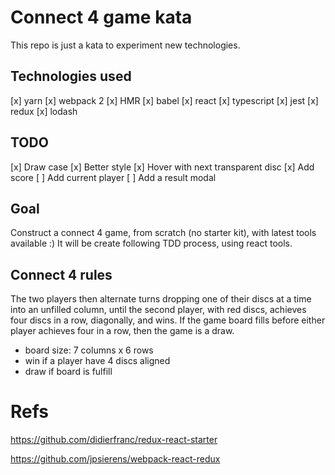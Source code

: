 # Connect 4 game kata

This repo is just a kata to experiment new technologies.

## Technologies used
[x] yarn
[x] webpack 2
[x] HMR
[x] babel
[x] react
[x] typescript
[x] jest
[x] redux
[x] lodash

## TODO
[x] Draw case
[x] Better style
[x] Hover with next transparent disc
[x] Add score
[ ] Add current player
[ ] Add a result modal 

## Goal

Construct a connect 4 game, from scratch (no starter kit), with latest tools available :)
It will be create following TDD process, using react tools.

## Connect 4 rules
The two players then alternate turns dropping one of their discs at a time into an unfilled column, until the second player, with red discs, achieves four discs in a row, diagonally, and wins. If the game board fills before either player achieves four in a row, then the game is a draw.

- board size: 7 columns x 6 rows
- win if a player have 4 discs aligned
- draw if board is fulfill

# Refs

https://github.com/didierfranc/redux-react-starter

https://github.com/jpsierens/webpack-react-redux